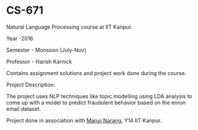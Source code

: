 # CS-671
Natural Language Processing course at IIT Kanpur.

Year -2016 

Semester - Monsoon (July-Nov)

Professor - Harish Karnick

Contains assignment solutions and project work done during the course.


Project Description:

The project uses NLP techniques like topic modelling using LDA analysis to come up with a model to predict fraudulent behavior based on the enron email dataset.

Project done in association with <a href="https://github.com/ManujNarang">Manuj Narang</a>, Y14 IIT Kanpur.
